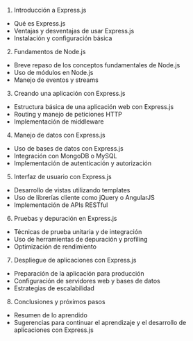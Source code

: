 1. Introducción a Express.js
- Qué es Express.js
- Ventajas y desventajas de usar Express.js
- Instalación y configuración básica

2. Fundamentos de Node.js
- Breve repaso de los conceptos fundamentales de Node.js
- Uso de módulos en Node.js
- Manejo de eventos y streams

3. Creando una aplicación con Express.js
- Estructura básica de una aplicación web con Express.js
- Routing y manejo de peticiones HTTP
- Implementación de middleware

4. Manejo de datos con Express.js
- Uso de bases de datos con Express.js
- Integración con MongoDB o MySQL
- Implementación de autenticación y autorización

5. Interfaz de usuario con Express.js
- Desarrollo de vistas utilizando templates
- Uso de librerías cliente como jQuery o AngularJS
- Implementación de APIs RESTful

6. Pruebas y depuración en Express.js
- Técnicas de prueba unitaria y de integración
- Uso de herramientas de depuración y profiling
- Optimización de rendimiento

7. Despliegue de aplicaciones con Express.js
- Preparación de la aplicación para producción
- Configuración de servidores web y bases de datos
- Estrategias de escalabilidad

8. Conclusiones y próximos pasos
- Resumen de lo aprendido
- Sugerencias para continuar el aprendizaje y el desarrollo de aplicaciones con Express.js